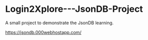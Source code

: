 # Login2Xplore---JsonDB-Project
A small project to demonstrate the JsonDB learning.


https://jsondb.000webhostapp.com/

